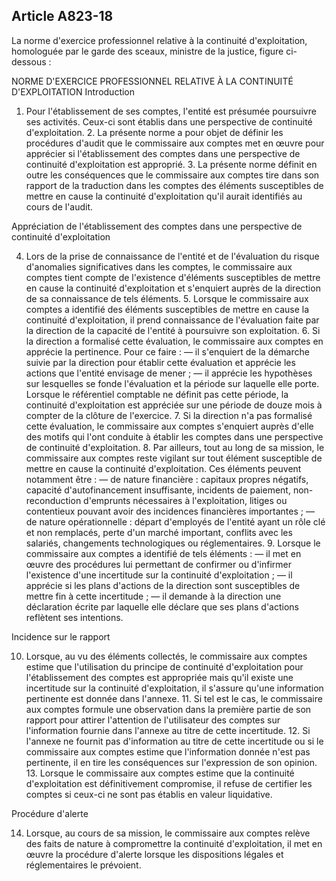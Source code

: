 Article A823-18
----
La norme d'exercice professionnel relative à la continuité d'exploitation,
homologuée par le garde des sceaux, ministre de la justice, figure ci-dessous :

NORME D'EXERCICE PROFESSIONNEL RELATIVE À LA CONTINUITÉ D'EXPLOITATION
Introduction

1. Pour l'établissement de ses comptes, l'entité est présumée poursuivre ses
activités. Ceux-ci sont établis dans une perspective de continuité
d'exploitation. 2. La présente norme a pour objet de définir les procédures
d'audit que le commissaire aux comptes met en œuvre pour apprécier si
l'établissement des comptes dans une perspective de continuité d'exploitation
est approprié. 3. La présente norme définit en outre les conséquences que le
commissaire aux comptes tire dans son rapport de la traduction dans les comptes
des éléments susceptibles de mettre en cause la continuité d'exploitation qu'il
aurait identifiés au cours de l'audit.

Appréciation de l'établissement des comptes dans une perspective de continuité
d'exploitation

4. Lors de la prise de connaissance de l'entité et de l'évaluation du risque
d'anomalies significatives dans les comptes, le commissaire aux comptes tient
compte de l'existence d'éléments susceptibles de mettre en cause la continuité
d'exploitation et s'enquiert auprès de la direction de sa connaissance de tels
éléments. 5. Lorsque le commissaire aux comptes a identifié des éléments
susceptibles de mettre en cause la continuité d'exploitation, il prend
connaissance de l'évaluation faite par la direction de la capacité de l'entité à
poursuivre son exploitation. 6. Si la direction a formalisé cette évaluation, le
commissaire aux comptes en apprécie la pertinence. Pour ce faire : ― il
s'enquiert de la démarche suivie par la direction pour établir cette évaluation
et apprécie les actions que l'entité envisage de mener ; ― il apprécie les
hypothèses sur lesquelles se fonde l'évaluation et la période sur laquelle elle
porte. Lorsque le référentiel comptable ne définit pas cette période, la
continuité d'exploitation est appréciée sur une période de douze mois à compter
de la clôture de l'exercice. 7. Si la direction n'a pas formalisé cette
évaluation, le commissaire aux comptes s'enquiert auprès d'elle des motifs qui
l'ont conduite à établir les comptes dans une perspective de continuité
d'exploitation. 8. Par ailleurs, tout au long de sa mission, le commissaire aux
comptes reste vigilant sur tout élément susceptible de mettre en cause la
continuité d'exploitation. Ces éléments peuvent notamment être : ― de nature
financière : capitaux propres négatifs, capacité d'autofinancement insuffisante,
incidents de paiement, non-reconduction d'emprunts nécessaires à l'exploitation,
litiges ou contentieux pouvant avoir des incidences financières importantes ; ―
de nature opérationnelle : départ d'employés de l'entité ayant un rôle clé et
non remplacés, perte d'un marché important, conflits avec les salariés,
changements technologiques ou réglementaires. 9. Lorsque le commissaire aux
comptes a identifié de tels éléments : ― il met en œuvre des procédures lui
permettant de confirmer ou d'infirmer l'existence d'une incertitude sur la
continuité d'exploitation ; ― il apprécie si les plans d'actions de la direction
sont susceptibles de mettre fin à cette incertitude ; ― il demande à la
direction une déclaration écrite par laquelle elle déclare que ses plans
d'actions reflètent ses intentions.


Incidence sur le rapport

10. Lorsque, au vu des éléments collectés, le commissaire aux comptes estime que
l'utilisation du principe de continuité d'exploitation pour l'établissement des
comptes est appropriée mais qu'il existe une incertitude sur la continuité
d'exploitation, il s'assure qu'une information pertinente est donnée dans
l'annexe. 11. Si tel est le cas, le commissaire aux comptes formule une
observation dans la première partie de son rapport pour attirer l'attention de
l'utilisateur des comptes sur l'information fournie dans l'annexe au titre de
cette incertitude. 12. Si l'annexe ne fournit pas d'information au titre de
cette incertitude ou si le commissaire aux comptes estime que l'information
donnée n'est pas pertinente, il en tire les conséquences sur l'expression de son
opinion. 13. Lorsque le commissaire aux comptes estime que la continuité
d'exploitation est définitivement compromise, il refuse de certifier les comptes
si ceux-ci ne sont pas établis en valeur liquidative.

Procédure d'alerte

14. Lorsque, au cours de sa mission, le commissaire aux comptes relève des faits
de nature à compromettre la continuité d'exploitation, il met en œuvre la
procédure d'alerte lorsque les dispositions légales et réglementaires le
prévoient.
